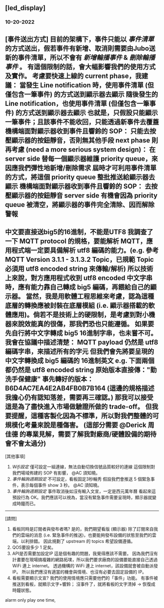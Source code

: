 ## [led_display]

### 10-20-2022

[事件送出方式]
目前的架構下，事件只能以 *事件清單* 的方式送出，假若事件有新增、取消則需要由Jubo送新的事件清單，所以不會有 *新增輪播事件* & *刪除輪播事件* 。
有這個限制的話，會大幅影響我們的使用方式及實作。
考慮要快速上線的 current phase，我建議：
當發生 Line notification 時，使用事件清單 (但僅包含一筆事件) 的方式送到顯示器去顯示
隨後發生的 Line notification，也使用事件清單 (但僅包含一筆事件) 的方式送到顯示器去顯示
也就是，只假設只能顯示一筆事件；且該事件不能收回，只能透過新事件去覆蓋
機構端面對顯示器收到事件且響鈴的 SOP：
只能去按壓顯示器的按鈕靜音，否則無其他手段
next phase 則再考慮 (need a more serious system design)：
在 server side 替每一個顯示器維護 priority queue，來因應我們彈性地新增/刪除需求
屆時才可利用事件清單的方式，將這個 priority queue 整批推送給顯示器去顯示
機構端面對顯示器收到事件且響鈴的 SOP：
去按壓顯示器的按鈕靜音
server side 有機會因為 priority queue 被清空，將顯示器的事件完全清除、因而解除警報
---
中文要直接送big5的16進制，不能是UTF8
我調查了一下 MQTT protocol 的規格，要能解析 MQTT，應用程式端一定要具備解析 utf8 編碼的能力。(e.g. 參考 MQTT Version 3.1.1 - 3.1.3.2 Topic，已規範 Topic 必須用 utf8 encoded string 來傳輸/解析)
所以技術上來說，對方應用程式收到 utf8 encoded 中文字串時，應有能力靠自己轉成 big5 編碼，再餵給自己的顯示器。
當然，我是用軟體工程思維來考慮，認為這種底層的轉換應被封裝在底層模組 (i.e. 顯示器搭載的軟體應用)。倘若不是技術上的硬限制，是考慮到對小機器來說效能真的很傷，那我們恐也只能遵循。
如果要先自行將中文字轉成 big5 16進制字串，也未嘗不可。我會在協議中描述清楚：
MQTT payload 仍然是 utf8 編碼字串，來描述所有的字元
但我們會先將要呈現的中文字轉換成 big5 編碼的 16進制英文
e.g. 下面兩個都仍然是 utf8 encoded string
原始版本直接傳："勤洗手保健康"
事先轉好的版本：B6D4AC7EA4E2AB4FB0B7B164
(這邊的規格描述我擔心仍有認知落差，需要再三確認。)
那我可以接受這是為了盡快進入市場做驗證所做的 trade-off。
但我要提醒，這種客製化因為不標準，所以對我們整體的可規模化考量來說是種傷害。
(這部分需要
@Derick 周佳德
 的專業見解，需要了解我對廠商/硬體設備的期待會不會太過分)
---
[其他事項]
1. *Wifi設定* 僅可設定一組連線，無法自動切換信號品質較好的連線
這個限制對我們場域佈建的 SOP 有影響，
@AC
 須知曉。
2. *事件輪詢週期設定* 不可設定，看板固定3秒輪秀
假設我們會推送 5 個緊急事件，表示每個事件 show 3 秒。
@AC
 須知曉。
3. *事件輪詢週期設定* 事件取消後如沒有輸入文宣，一定是西元萬年曆
看起來這預設行為 OK。我們應該可以視為，當沒有緊急事件需要呈現時，顯示器就變成時鐘而已。
---
[請問]
1. 看板同時是訂閱者與發布者嗎?
是的，我們期望看版 (顯示器) 除了訂閱來自我們的雲端的消息 (i.e. 緊急事件的推送)，也要能夠發布設備的狀態至我們的雲端，以利排錯。
因此規劃了 upstream 的 topics 希望設備遵循。
2. QOS要設多少
1 足矣。
3. API是否需要加設定IP
這是個有趣的問題，我覺得應該不需要。
因為我們沒有計畫要在現場搞複雜的網路拓墣，所以我們要求廠商的設備要能直接自己透過 WiFi 連上 internet。
透過機構的 WiFi 連上 internet，該設備就會被自動派發 IP。
所以我們應沒有適當的機會與情境、也沒有必要去固定設備的 IP。
4. 看板需要顯示文宣?
我們的使用情境應只需要他們的「事件」功能。
有事件被推送到看板，就顯示文字+響鈴；
沒事件了，就將看板的文字清掉 -> 恢復成時鐘狀態。

alarm only play one time,